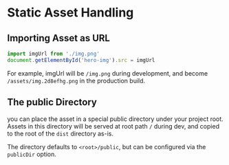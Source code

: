 # Static Asset Handling

## Importing Asset as URL

```js
import imgUrl from './img.png'
document.getElementById('hero-img').src = imgUrl
```

For example, imgUrl will be `/img.png` during development, and become `/assets/img.2d8efhg.png` in the production build.

## The public Directory

you can place the asset in a special public directory under your project root. Assets in this directory will be served at root path `/` during dev, and copied to the root of the `dist` directory as-is.

The directory defaults to `<root>/public`, but can be configured via the `publicDir` option.
